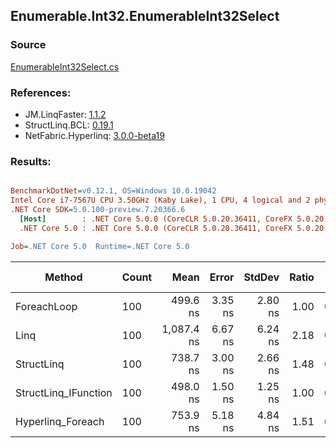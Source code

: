 ﻿## Enumerable.Int32.EnumerableInt32Select

### Source
[EnumerableInt32Select.cs](../LinqBenchmarks/Enumerable/Int32/EnumerableInt32Select.cs)

### References:
- JM.LinqFaster: [1.1.2](https://www.nuget.org/packages/JM.LinqFaster/1.1.2)
- StructLinq.BCL: [0.19.1](https://www.nuget.org/packages/StructLinq.BCL/0.19.1)
- NetFabric.Hyperlinq: [3.0.0-beta19](https://www.nuget.org/packages/NetFabric.Hyperlinq/3.0.0-beta19)

### Results:
``` ini

BenchmarkDotNet=v0.12.1, OS=Windows 10.0.19042
Intel Core i7-7567U CPU 3.50GHz (Kaby Lake), 1 CPU, 4 logical and 2 physical cores
.NET Core SDK=5.0.100-preview.7.20366.6
  [Host]        : .NET Core 5.0.0 (CoreCLR 5.0.20.36411, CoreFX 5.0.20.36411), X64 RyuJIT
  .NET Core 5.0 : .NET Core 5.0.0 (CoreCLR 5.0.20.36411, CoreFX 5.0.20.36411), X64 RyuJIT

Job=.NET Core 5.0  Runtime=.NET Core 5.0  

```
|               Method | Count |       Mean |   Error |  StdDev | Ratio |  Gen 0 | Gen 1 | Gen 2 | Allocated | CacheMisses/Op | BranchMispredictions/Op |
|--------------------- |------ |-----------:|--------:|--------:|------:|-------:|------:|------:|----------:|---------------:|------------------------:|
|          ForeachLoop |   100 |   499.6 ns | 3.35 ns | 2.80 ns |  1.00 | 0.0191 |     - |     - |      40 B |              0 |                       1 |
|                 Linq |   100 | 1,087.4 ns | 6.67 ns | 6.24 ns |  2.18 | 0.0458 |     - |     - |      96 B |              1 |                       1 |
|           StructLinq |   100 |   738.7 ns | 3.00 ns | 2.66 ns |  1.48 | 0.0191 |     - |     - |      40 B |              0 |                       1 |
| StructLinq_IFunction |   100 |   498.0 ns | 1.50 ns | 1.25 ns |  1.00 | 0.0191 |     - |     - |      40 B |              0 |                       1 |
|    Hyperlinq_Foreach |   100 |   753.9 ns | 5.18 ns | 4.84 ns |  1.51 | 0.0191 |     - |     - |      40 B |              0 |                       1 |

